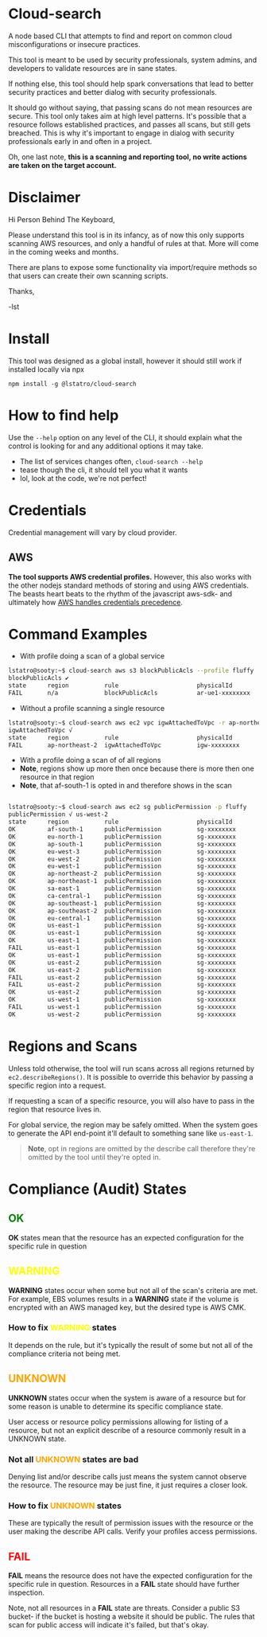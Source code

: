 # Cloud-search

A node based CLI that attempts to find and report on common cloud misconfigurations or insecure practices.

This tool is meant to be used by security professionals, system admins, and developers to validate resources are in sane states.

If nothing else, this tool should help spark conversations that lead to better security practices and better dialog with security professionals.

It should go without saying, that passing scans do not mean resources are secure. This tool only takes aim at high level patterns. It's possible that a resource follows established practices, and passes all scans, but still gets breached. This is why it's important to engage in dialog with security professionals early in and often in a project.

Oh, one last note, **this is a scanning and reporting tool, no write actions are taken on the target account.**

# Disclaimer

Hi Person Behind The Keyboard,

Please understand this tool is in its infancy, as of now this only supports scanning AWS resources, and only a handful of rules at that. More will come in the coming weeks and months.

There are plans to expose some functionality via import/require methods so that users can create their own scanning scripts.

Thanks,

-lst

# Install

This tool was designed as a global install, however it should still work if installed locally via npx

`npm install -g @lstatro/cloud-search`

# How to find help

Use the `--help` option on any level of the CLI, it should explain what the control is looking for and any additional options it may take.

- The list of services changes often, `cloud-search --help`
- tease though the cli, it should tell you what it wants
- lol, look at the code, we're not perfect!

# Credentials

Credential management will vary by cloud provider.

## AWS

**The tool supports AWS credential profiles.** However, this also works with the other nodejs standard methods of storing and using AWS credentials. The beasts heart beats to the rhythm of the javascript aws-sdk- and ultimately how [AWS handles credentials precedence](https://docs.aws.amazon.com/sdk-for-javascript/v2/developer-guide/setting-credentials-node.html).

# Command Examples

- With profile doing a scan of a global service

```bash
lstatro@sooty:~$ cloud-search aws s3 blockPublicAcls --profile fluffy
blockPublicAcls ✔
state      region          rule                      physicalId
FAIL       n/a             blockPublicAcls           ar-ue1-xxxxxxxx
```

- Without a profile scanning a single resource

```bash
lstatro@sooty:~$ cloud-search aws ec2 vpc igwAttachedToVpc -r ap-northeast-2 -i igw-xxxxxxxx
igwAttachedToVpc √
state      region          rule                      physicalId
FAIL       ap-northeast-2  igwAttachedToVpc          igw-xxxxxxxx
```

- With a profile doing a scan of of all regions
- **Note**, regions show up more then once because there is more then one resource in that region
- **Note**, that af-south-1 is opted in and therefore shows in the scan

```bash

lstatro@sooty:~$ cloud-search aws ec2 sg publicPermission -p fluffy
publicPermission √ us-west-2
state      region          rule                      physicalId
OK         af-south-1      publicPermission          sg-xxxxxxxx
OK         eu-north-1      publicPermission          sg-xxxxxxxx
OK         ap-south-1      publicPermission          sg-xxxxxxxx
OK         eu-west-3       publicPermission          sg-xxxxxxxx
OK         eu-west-2       publicPermission          sg-xxxxxxxx
OK         eu-west-1       publicPermission          sg-xxxxxxxx
OK         ap-northeast-2  publicPermission          sg-xxxxxxxx
OK         ap-northeast-1  publicPermission          sg-xxxxxxxx
OK         sa-east-1       publicPermission          sg-xxxxxxxx
OK         ca-central-1    publicPermission          sg-xxxxxxxx
OK         ap-southeast-1  publicPermission          sg-xxxxxxxx
OK         ap-southeast-2  publicPermission          sg-xxxxxxxx
OK         eu-central-1    publicPermission          sg-xxxxxxxx
OK         us-east-1       publicPermission          sg-xxxxxxxx
OK         us-east-1       publicPermission          sg-xxxxxxxx
OK         us-east-1       publicPermission          sg-xxxxxxxx
FAIL       us-east-1       publicPermission          sg-xxxxxxxx
OK         us-east-1       publicPermission          sg-xxxxxxxx
OK         us-east-2       publicPermission          sg-xxxxxxxx
OK         us-east-2       publicPermission          sg-xxxxxxxx
FAIL       us-east-2       publicPermission          sg-xxxxxxxx
FAIL       us-east-2       publicPermission          sg-xxxxxxxx
OK         us-east-2       publicPermission          sg-xxxxxxxx
OK         us-west-1       publicPermission          sg-xxxxxxxx
FAIL       us-west-1       publicPermission          sg-xxxxxxxx
OK         us-west-2       publicPermission          sg-xxxxxxxx
```

# Regions and Scans

Unless told otherwise, the tool will run scans across all regions returned by `ec2.describeRegions()`. It is possible to override this behavior by passing a specific region into a request.

If requesting a scan of a specific resource, you will also have to pass in the region that resource lives in.

For global service, the region may be safely omitted. When the system goes to generate the API end-point it'll default to something sane like `us-east-1`.

> **Note**, opt in regions are omitted by the describe call therefore they're omitted by the tool until they're opted in.

# Compliance (Audit) States

## <span style="color:green">**OK**</span>

**OK** states mean that the resource has an expected configuration for the specific rule in question

## <span style="color:yellow">**WARNING**</span>

**WARNING** states occur when some but not all of the scan's criteria are met. For example, EBS volumes results in a **WARNING** state if the volume is encrypted with an AWS managed key, but the desired type is AWS CMK.

### How to fix <span style="color:yellow">**WARNING**</span> states

It depends on the rule, but it's typically the result of some but not all of the compliance criteria not being met.

## <span style="color:orange">**UNKNOWN**</span>

**UNKNOWN** states occur when the system is aware of a resource but for some reason is unable to determine its specific compliance state.

User access or resource policy permissions allowing for listing of a resource, but not an explicit describe of a resource commonly result in a UNKNOWN state.

### Not all <span style="color:orange">**UNKNOWN**</span> states are bad

Denying list and/or describe calls just means the system cannot observe the resource. The resource may be just fine, it just requires a closer look.

### How to fix <span style="color:orange">**UNKNOWN**</span> states

These are typically the result of permission issues with the resource or the user making the describe API calls. Verify your profiles access permissions.

## <span style="color:red">**FAIL**</span>

**FAIL** means the resource does not have the expected configuration for the specific rule in question. Resources in a **FAIL** state should have further inspection.

Note, not all resources in a **FAIL** state are threats. Consider a public S3 bucket- if the bucket is hosting a website it should be public. The rules that scan for public access will indicate it's failed, but that's okay.
